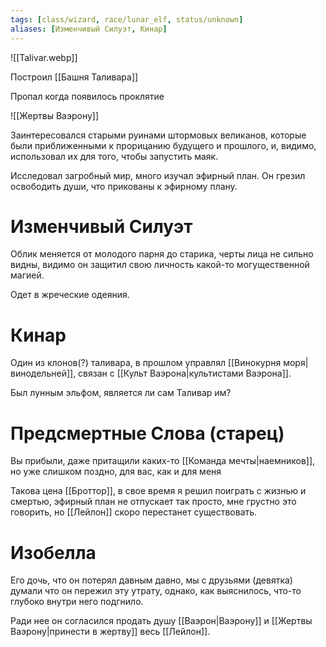 ```yaml
---
tags: [class/wizard, race/lunar_elf, status/unknown]
aliases: [Изменчивый Силуэт, Кинар]
---
```

![[Talivar.webp]]

Построил [[Башня Таливара]]

Пропал когда появилось проклятие

![[Жертвы Ваэрону]]

Заинтересовался старыми руинами штормовых великанов, которые были приближенными к прорицанию будущего и прошлого, и, видимо, использовал их для того, чтобы запустить маяк.

Исследовал загробный мир, много изучал эфирный план. Он грезил освободить души, что прикованы к эфирному плану. 

# Изменчивый Силуэт

Облик меняется от молодого парня до старика, черты лица не сильно видны, видимо он защитил свою личность какой-то могущественной магией.

Одет в жреческие одеяния.

# Кинар

Один из клонов(?) таливара, в прошлом управлял [[Винокурня моря|винодельней]], связан с [[Культ Ваэрона|культистами Ваэрона]].

Был лунным эльфом, является ли сам Таливар им?

# Предсмертные Слова (старец)

Вы прибыли, даже притащили каких-то [[Команда мечты|наемников]], но уже слишком поздно, для вас, как и для меня

Такова цена [[Броттор]], в свое время я решил поиграть с жизнью и смертью, эфирный план не отпускает так просто, мне грустно это говорить, но [[Лейлон]] скоро перестанет существовать.

# Изобелла

Его дочь, что он потерял давным давно, мы с друзьями (девятка) думали что он пережил эту утрату, однако, как выяснилось, что-то глубоко внутри него подгнило.  

Ради нее он согласился продать душу [[Ваэрон|Ваэрону]] и [[Жертвы Ваэрону|принести в жертву]] весь [[Лейлон]].
